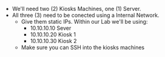 - We'll need two (2) Kiosks Machines, one (1) Server.
- All three (3) need to be conected using a Internal Network.
  - Give them static IPs. Within our Lab we'll be using:
    -  10.10.10.10 Sever
    -  10.10.10.20 Kiosk 1
    -  10.10.10.30 Kiosk 2
  -  Make sure you can SSH into the kiosks machines 
